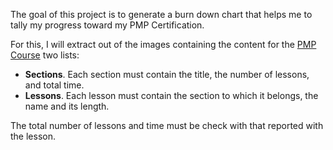 The goal of this project is to generate a burn down chart that helps me to tally my progress toward my PMP Certification.

For this, I will extract out of the images containing the content for the [PMP Course](https://www.udemy.com/course/pmp-certification-exam-prep-course-pmbok-6th-edition) two lists:
- **Sections**. Each section must contain the title, the number of lessons, and total time.
- **Lessons**. Each lesson must contain the section to which it belongs, the name and its length.

The total number of lessons and time must be check with that reported with the lesson.